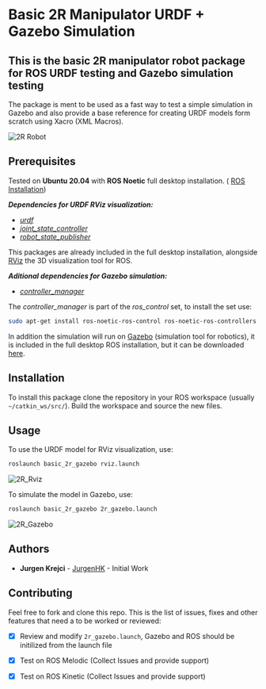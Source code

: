 # Basic 2R Manipulator URDF + Gazebo Simulation

## This is the basic 2R manipulator robot package for ROS URDF testing and Gazebo simulation testing 

The package is ment to be used as a fast way to test a simple simulation in Gazebo and also provide a base reference for creating URDF models form scratch using Xacro (XML Macros). 

![2R Robot](https://i.ibb.co/vxqcyXh/2R-RVIZ.png)

## Prerequisites

Tested on **Ubuntu 20.04** with **ROS Noetic** full desktop installation. ( [ROS Installation](http://wiki.ros.org/noetic/Installation/Ubuntu))

_**Dependencies for URDF RViz visualization:**_

* [_urdf_](http://wiki.ros.org/urdf)
* [_joint_state_controller_](http://wiki.ros.org/joint_state_controller)
* [_robot_state_publisher_](http://wiki.ros.org/robot_state_publisher)

This packages are already included in the full desktop installation, alongside [RViz](http://wiki.ros.org/rviz) the 3D visualization tool for ROS.

_**Aditional dependencies for Gazebo simulation:**_

* [_controller_manager_](http://wiki.ros.org/ros_control)

The _controller_manager_ is part of the _ros_control_ set, to install the set use:

```bash
sudo apt-get install ros-noetic-ros-control ros-noetic-ros-controllers
```
In addition the simulation will run on [Gazebo](http://gazebosim.org/) (simulation tool for robotics), it is included in the full desktop ROS installation, but it can be downloaded [here](http://gazebosim.org/download).



## Installation
To install this package clone the repository in your ROS workspace (usually `~/catkin_ws/src/`). Build the workspace and source the new files.

## Usage
To use the URDF model for RViz visualization, use:

```bash
roslaunch basic_2r_gazebo rviz.launch 
```
![2R_Rviz](https://i.ibb.co/fGsWMRX/2-R-Rviz-Window.png)

To simulate the model in Gazebo, use:

```bash
roslaunch basic_2r_gazebo 2r_gazebo.launch
```
![2R_Gazebo](https://i.ibb.co/9GtXdRs/Screenshot-from-2020-10-16-00-56-32.png)


## Authors 

* **Jurgen Krejci** - [JurgenHK](https://github.com/JurgenHK) - Initial Work 

## Contributing
Feel free to fork and clone this repo. This is the list of issues, fixes and other features that need a to be worked or reviewed: 

- [x] Review and modify `2r_gazebo.launch`, Gazebo and ROS should be initilized from the launch file
- [x] Test on ROS Melodic (Collect Issues and provide support)
- [x] Test on ROS Kinetic (Collect Issues and provide support)




